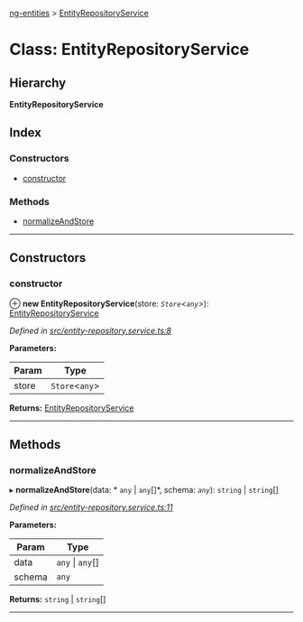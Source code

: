 [ng-entities](../README.md) > [EntityRepositoryService](../classes/entityrepositoryservice.md)

# Class: EntityRepositoryService

## Hierarchy

**EntityRepositoryService**

## Index

### Constructors

* [constructor](entityrepositoryservice.md#constructor)

### Methods

* [normalizeAndStore](entityrepositoryservice.md#normalizeandstore)

---

## Constructors

<a id="constructor"></a>

###  constructor

⊕ **new EntityRepositoryService**(store: *`Store`<`any`>*): [EntityRepositoryService](entityrepositoryservice.md)

*Defined in [src/entity-repository.service.ts:8](https://github.com/salsita/ng-modules/blob/34a93e1/libs/ng-entities/src/entity-repository.service.ts#L8)*

**Parameters:**

| Param | Type |
| ------ | ------ |
| store | `Store`<`any`> |

**Returns:** [EntityRepositoryService](entityrepositoryservice.md)

___

## Methods

<a id="normalizeandstore"></a>

###  normalizeAndStore

▸ **normalizeAndStore**(data: * `any` &#124; `any`[]*, schema: *`any`*):  `string` &#124; `string`[]

*Defined in [src/entity-repository.service.ts:11](https://github.com/salsita/ng-modules/blob/34a93e1/libs/ng-entities/src/entity-repository.service.ts#L11)*

**Parameters:**

| Param | Type |
| ------ | ------ |
| data |  `any` &#124; `any`[]|
| schema | `any` |

**Returns:**  `string` &#124; `string`[]

___

